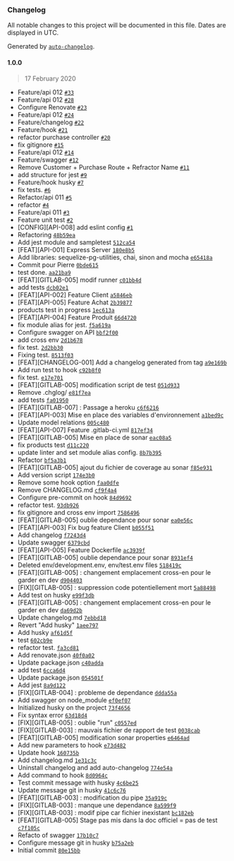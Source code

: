 ### Changelog

All notable changes to this project will be documented in this file. Dates are displayed in UTC.

Generated by [`auto-changelog`](https://github.com/CookPete/auto-changelog).

#### 1.0.0

> 17 February 2020

- Feature/api 012 [`#33`](https://gitlab.com/pasyf/pasyf-api/merge_requests/33)
- Feature/api 012 [`#28`](https://gitlab.com/pasyf/pasyf-api/merge_requests/28)
- Configure Renovate [`#23`](https://gitlab.com/pasyf/pasyf-api/merge_requests/23)
- Feature/api 012 [`#24`](https://gitlab.com/pasyf/pasyf-api/merge_requests/24)
- Feature/changelog [`#22`](https://gitlab.com/pasyf/pasyf-api/merge_requests/22)
- Feature/hook [`#21`](https://gitlab.com/pasyf/pasyf-api/merge_requests/21)
- refactor purchase controller [`#20`](https://gitlab.com/pasyf/pasyf-api/merge_requests/20)
- fix gitignore [`#15`](https://gitlab.com/pasyf/pasyf-api/merge_requests/15)
- Feature/api 012 [`#14`](https://gitlab.com/pasyf/pasyf-api/merge_requests/14)
- Feature/swagger [`#12`](https://gitlab.com/pasyf/pasyf-api/merge_requests/12)
- Remove Customer + Purchase Route + Refractor Name [`#11`](https://gitlab.com/pasyf/pasyf-api/merge_requests/11)
- add structure for jest [`#9`](https://gitlab.com/pasyf/pasyf-api/merge_requests/9)
- Feature/hook husky [`#7`](https://gitlab.com/pasyf/pasyf-api/merge_requests/7)
- fix tests. [`#6`](https://gitlab.com/pasyf/pasyf-api/merge_requests/6)
- Refactor/api 011 [`#5`](https://gitlab.com/pasyf/pasyf-api/merge_requests/5)
- refactor [`#4`](https://gitlab.com/pasyf/pasyf-api/merge_requests/4)
- Feature/api 011 [`#3`](https://gitlab.com/pasyf/pasyf-api/merge_requests/3)
- Feature unit test [`#2`](https://gitlab.com/pasyf/pasyf-api/merge_requests/2)
- [CONFIG][API-008] add eslint config [`#1`](https://gitlab.com/pasyf/pasyf-api/merge_requests/1)
- Refactoring [`48b59ea`](https://gitlab.com/pasyf/pasyf-api/commit/48b59ea6fa46dcfddb29e24b950a52a30705c257)
- Add jest module and sampletest [`512ca54`](https://gitlab.com/pasyf/pasyf-api/commit/512ca5476a689528ca4f265d7d061c9b84a03c0d)
- [FEAT][API-001] Express Server [`180e8b5`](https://gitlab.com/pasyf/pasyf-api/commit/180e8b529ae7d0bc65b35d6870688f0a710db6b1)
- Add libraries: sequelize-pg-utilities, chai, sinon and mocha [`e65418a`](https://gitlab.com/pasyf/pasyf-api/commit/e65418a3a24f3819f582ad2f5b664f525da616e4)
- Commit pour Pierre [`0bde615`](https://gitlab.com/pasyf/pasyf-api/commit/0bde615b2b21bc4b6417cec50a52860ee1aa5763)
- test done. [`aa21ba9`](https://gitlab.com/pasyf/pasyf-api/commit/aa21ba9b59612b231e6f14616075cc089dc6b177)
- [FEAT][GITLAB-005] modif runner [`c01bb4d`](https://gitlab.com/pasyf/pasyf-api/commit/c01bb4d49e1c68fff98e97065c30175db6d53fd0)
- add tests [`dcb02e1`](https://gitlab.com/pasyf/pasyf-api/commit/dcb02e15dac42930bfeae6ab0ef4ec663bf52957)
- [FEAT][API-002] Feature Client [`a5846eb`](https://gitlab.com/pasyf/pasyf-api/commit/a5846eb8ee22beb2793134f4d114253424a4fbba)
- [FEAT][API-005] Feature Achat [`2b39877`](https://gitlab.com/pasyf/pasyf-api/commit/2b39877d27de043cba3a35d8633b2cd4d4242f33)
- products test in progress [`1ec613a`](https://gitlab.com/pasyf/pasyf-api/commit/1ec613ac55770c75a552f3c6e10537fc581c157a)
- [FEAT][API-004] Feature Produit [`66d4720`](https://gitlab.com/pasyf/pasyf-api/commit/66d4720cee2e1302be771297991943f3fe4da8ff)
- fix module alias for jest. [`f5a619a`](https://gitlab.com/pasyf/pasyf-api/commit/f5a619a66b4833974610ddb78c56ce0427c2997f)
- Configure swagger on API [`bbf2f00`](https://gitlab.com/pasyf/pasyf-api/commit/bbf2f00ee863ff9436ede73ab79876c2676ccdba)
- add cross env [`2d1b678`](https://gitlab.com/pasyf/pasyf-api/commit/2d1b678ea3eb3fcee3ae166afba6ca8c5c128cdf)
- fix test. [`2d2bb30`](https://gitlab.com/pasyf/pasyf-api/commit/2d2bb309b636bf3839bb7e457b3716b2e7b69112)
- Fixing test. [`8513f03`](https://gitlab.com/pasyf/pasyf-api/commit/8513f03bbdbd40ae4e91a89ba25c70e285ddae38)
- [FEAT][CHANGELOG-001] Add a changelog generated from tag [`a9e169b`](https://gitlab.com/pasyf/pasyf-api/commit/a9e169bdb464f326b65d3a4e5d4ca2f1f3f055a6)
- Add run test to hook [`c92b8f0`](https://gitlab.com/pasyf/pasyf-api/commit/c92b8f001f3a47a5330e360bd9f1cdde08a55211)
- fix test. [`e17e701`](https://gitlab.com/pasyf/pasyf-api/commit/e17e70100f2469c1f7e2b9428533ea67ebec7e93)
- [FEAT][GITLAB-005] modification script de test [`051d933`](https://gitlab.com/pasyf/pasyf-api/commit/051d933eb854b00be86df6630626d2eb77925997)
- Remove .chglog/ [`e81f7ea`](https://gitlab.com/pasyf/pasyf-api/commit/e81f7eafe232bc1fcccc9e6ebb23eb2f161858fd)
- add tests [`fa01950`](https://gitlab.com/pasyf/pasyf-api/commit/fa0195036fc02e90458fa06ee7de2d72205ca873)
- [FEAT][GITLAB-007] : Passage a heroku [`c6f6216`](https://gitlab.com/pasyf/pasyf-api/commit/c6f6216b81f67f4cf1ce735889d8d778ff2eb2e3)
- [FEAT][API-003] Mise en place des variables d'environnement [`a1bed9c`](https://gitlab.com/pasyf/pasyf-api/commit/a1bed9c3e1755b2dabdf731e92a7c906de148b1c)
- Update model relations [`005c480`](https://gitlab.com/pasyf/pasyf-api/commit/005c480ae1ab76336a0d706446a26a4f4fb3af72)
- [FEAT][API-007] Feature .gitlab-ci.yml [`817ef34`](https://gitlab.com/pasyf/pasyf-api/commit/817ef34215e872a8c63151adaa6b4db8e0c2bdc1)
- [FEAT][GITLAB-005] Mise en place de sonar [`eac08a5`](https://gitlab.com/pasyf/pasyf-api/commit/eac08a59ef32159777b9cea6f4328230a02a77c9)
- fix products test [`d11c220`](https://gitlab.com/pasyf/pasyf-api/commit/d11c2207297322b6036cd2cb5982d8efdc182fef)
- update linter and set module alias config. [`8b7b395`](https://gitlab.com/pasyf/pasyf-api/commit/8b7b395eb56eefa6cff510e42cad2ad3f467c8a0)
- Refactor [`bf5a3b1`](https://gitlab.com/pasyf/pasyf-api/commit/bf5a3b151b83b8aecb71329b8bf5e951ab4bd536)
- [FEAT][GITLAB-005] ajout du fichier de coverage au sonar [`f85e931`](https://gitlab.com/pasyf/pasyf-api/commit/f85e931723a144772004adb84e359661ffe0652b)
- Add version script [`174e3b0`](https://gitlab.com/pasyf/pasyf-api/commit/174e3b0c1c43ad723af3c3b44442958e84255767)
- Remove some hook option [`faa0dfe`](https://gitlab.com/pasyf/pasyf-api/commit/faa0dfe1399b126adb9682b903d2513380931f5e)
- Remove CHANGELOG.md [`cf9f4a4`](https://gitlab.com/pasyf/pasyf-api/commit/cf9f4a46c07788aa23c765db7e2c11c1fbbb199a)
- Configure pre-commit on hook [`84d9692`](https://gitlab.com/pasyf/pasyf-api/commit/84d96922e71ad6970fc56d4c5331cd73c71b0461)
- refactor test. [`93db926`](https://gitlab.com/pasyf/pasyf-api/commit/93db926f60a70558338b858565eeaeba0b7a1e75)
- fix gitignore and cross env import [`7586496`](https://gitlab.com/pasyf/pasyf-api/commit/758649637bd46e339591bea24d2fba7045e4532a)
- [FEAT][GITLAB-005] oublie dependance pour sonar [`ea0e56c`](https://gitlab.com/pasyf/pasyf-api/commit/ea0e56c75dfa4a9b72136b32088774321b5dfb65)
- [FEAT][API-003] Fix bug feature Client [`b055f51`](https://gitlab.com/pasyf/pasyf-api/commit/b055f51bcb65a26c7bab2bb6d00eb252177b6c7f)
- Add changelog [`f7243d4`](https://gitlab.com/pasyf/pasyf-api/commit/f7243d4fe4ed37012e595efb285e958f04dfb754)
- Update swagger [`6379cbd`](https://gitlab.com/pasyf/pasyf-api/commit/6379cbd86ca0dd1deb70045b923f89ab46d05265)
- [FEAT][API-005] Feature Dockerfile [`ac3939f`](https://gitlab.com/pasyf/pasyf-api/commit/ac3939f47fd7b4aab09a8f0cdb3023381bde9e5e)
- [FEAT][GITLAB-005] oublie dependance pour sonar [`8931ef4`](https://gitlab.com/pasyf/pasyf-api/commit/8931ef466a4f3ae4916f212f3fddb1d65b0a06dc)
- Deleted env/development.env, env/test.env files [`518419c`](https://gitlab.com/pasyf/pasyf-api/commit/518419cd9768c59a2b665ba6668cbeec7ffc1e06)
- [FEAT][GITLAB-005] : changement emplacement cross-en pour le garder en dev [`d904403`](https://gitlab.com/pasyf/pasyf-api/commit/d904403eca73b2461a0a62e62a532aa5a70767c6)
- [FIX][GITLAB-005] : suppression code potentiellement mort [`5a88498`](https://gitlab.com/pasyf/pasyf-api/commit/5a88498a2c363fe4e87c596867872f3f207b3abe)
- Add test on husky [`e99f3db`](https://gitlab.com/pasyf/pasyf-api/commit/e99f3dbc7a926c96edc02f035fb22bf4e25ad0e3)
- [FEAT][GITLAB-005] : changement emplacement cross-en pour le garder en dev [`da69d2b`](https://gitlab.com/pasyf/pasyf-api/commit/da69d2bed6edb21a6b81ae48b545780576075b15)
- Update changelog.md [`7ebbd18`](https://gitlab.com/pasyf/pasyf-api/commit/7ebbd183766aefd0394b9c2458098e0f9ea15a3d)
- Revert "Add husky" [`1aee797`](https://gitlab.com/pasyf/pasyf-api/commit/1aee797fb345711a2581a10442b7cc3a332839ba)
- Add husky [`af61d5f`](https://gitlab.com/pasyf/pasyf-api/commit/af61d5fa47b62b7c7f913ab91143ce3e0fef25d0)
- test [`602cb9e`](https://gitlab.com/pasyf/pasyf-api/commit/602cb9e3aea770786ca39d98047f9d4a2eb20dbc)
- refactor test. [`fa3cd81`](https://gitlab.com/pasyf/pasyf-api/commit/fa3cd810fe9724c6eff8b13baa542cb180a2e785)
- Add renovate.json [`40f0a02`](https://gitlab.com/pasyf/pasyf-api/commit/40f0a02c6895ed0fa2f0580f165317bfbd4dfe01)
- Update package.json [`c40adda`](https://gitlab.com/pasyf/pasyf-api/commit/c40adda419f789959db3a848d2e7f7f9fa0a5a63)
- add test [`6cca6d4`](https://gitlab.com/pasyf/pasyf-api/commit/6cca6d45c05c0b2745c63115143d9632bc8e4c85)
- Update package.json [`054501f`](https://gitlab.com/pasyf/pasyf-api/commit/054501ff9386158a3577c184a30545a535dd8f13)
- Add jest [`8a9d122`](https://gitlab.com/pasyf/pasyf-api/commit/8a9d1228e1e999500d3737869a2caf78bdf549f7)
- [FIX][GITLAB-004] : probleme de dependance [`ddda55a`](https://gitlab.com/pasyf/pasyf-api/commit/ddda55affdcb34897ed205be4c92cc39cc89106a)
- Add swagger on node_module [`ef0ef07`](https://gitlab.com/pasyf/pasyf-api/commit/ef0ef07878eeb73c0b8ee0ea001dd1a04e78800a)
- Initialized husky on the project [`73f4656`](https://gitlab.com/pasyf/pasyf-api/commit/73f46564887ee3e1708b865607c4d58de182fd5b)
- Fix syntax error [`63d18d4`](https://gitlab.com/pasyf/pasyf-api/commit/63d18d41b52617818a039b2ea890e8e1417b2f84)
- [FIX][GITLAB-005] : oublie "run" [`c0557ed`](https://gitlab.com/pasyf/pasyf-api/commit/c0557ed33da5452db8b7188a31f5761158a47a48)
- [FIX][GITLAB-003] : mauvais fichier de rapport de test [`0038cab`](https://gitlab.com/pasyf/pasyf-api/commit/0038cab36aa4ec7615d5dc4a7f219349fbb94727)
- [FEAT][GITLAB-005] modification sonar properties [`e6464ad`](https://gitlab.com/pasyf/pasyf-api/commit/e6464ad00da3ea447a87a36a6cfaf779b33ea266)
- Add new parameters to hook [`e73d482`](https://gitlab.com/pasyf/pasyf-api/commit/e73d4825e49aca805eb5289ccde5a3c0164dea17)
- Update hook [`160735b`](https://gitlab.com/pasyf/pasyf-api/commit/160735bfd17fb14bfe1d13c41705832d92bb7097)
- Add changelog.md [`1e31c3c`](https://gitlab.com/pasyf/pasyf-api/commit/1e31c3cc11a94789a41b65706cb3a2ce1bf08b9d)
- Uninstall changelog and add auto-changelog [`774e54a`](https://gitlab.com/pasyf/pasyf-api/commit/774e54a026aae5c889f5a1401b0d269bada29c8d)
- Add command to hook [`8d0964c`](https://gitlab.com/pasyf/pasyf-api/commit/8d0964ce836ff56f44b3df313965ff2e5313044b)
- Test commit message with husky [`4c6be25`](https://gitlab.com/pasyf/pasyf-api/commit/4c6be25fdd3d57e2aa5ed96c4fddef079cc3c88b)
- Update message git in husky [`41c6c76`](https://gitlab.com/pasyf/pasyf-api/commit/41c6c765d8113741291081c2a0f2617edfd74ea8)
- [FEAT][GITLAB-003] : modification du pipe [`35a919c`](https://gitlab.com/pasyf/pasyf-api/commit/35a919c140b5f482fa3e5ae83c6539973773a359)
- [FIX][GITLAB-003] : manque une dependance [`8a599f9`](https://gitlab.com/pasyf/pasyf-api/commit/8a599f910154271e7bb7ba162d027d590e15041a)
- [FIX][GITLAB-003] : modif pipe car fichier inexistant [`bc182eb`](https://gitlab.com/pasyf/pasyf-api/commit/bc182ebdaf9eef1cab9e627bf88aef9cfbb6ba57)
- [FEAT][GITLAB-005] Stage pas mis dans la doc officiel = pas de test [`c7f105c`](https://gitlab.com/pasyf/pasyf-api/commit/c7f105c085318db97e92772b836b417221dd921d)
- Refacto of swagger [`17b10c7`](https://gitlab.com/pasyf/pasyf-api/commit/17b10c7d968ad9aaffea0482bfec90a4ab515272)
- Configure message git in husky [`b75a2eb`](https://gitlab.com/pasyf/pasyf-api/commit/b75a2eb562351ae51f4625f32472101665789ddc)
- Initial commit [`80e15bb`](https://gitlab.com/pasyf/pasyf-api/commit/80e15bb06047cb5ef31ac3a5fc5595bfaeaeb2fb)
